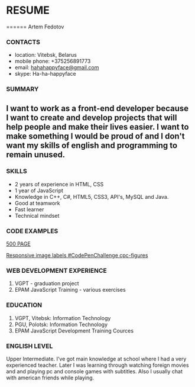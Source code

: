 # **RESUME**
======
Artem Fedotov

### CONTACTS 
* location: Vitebsk, Belarus
* mobile phone: +375256891773
* email: hahahappyface@gmail.com
* skype: Ha-ha-happyface

### SUMMARY

I want to work as a front-end developer because I want to create and develop projects that will help people and make their lives easier. I want to make something I would be proud of and I don't want my skills of english and programming to remain unused.
------

### SKILLS

+ 2 years of experience in HTML, CSS
+ 1 year of JavaScript
+ Knowledge in C++, C#, HTML5, CSS3, API's, MySQL and Java.
+ Good at teamwork
+ Fast learner
+ Technical mindset

### CODE EXAMPLES

[500 PAGE](https://codepen.io/fcasantos/pen/LJXeKP)

[Responsive image labels #CodePenChallenge cpc-figures](https://codepen.io/abcretrograde/pen/LrmybK)

### WEB DEVELOPMENT EXPERIENCE

1. VGPT - graduation project
2. EPAM JavaScript Training - various exercises

### EDUCATION

1. VGPT, Vitebsk: Information Technology
2. PGU, Polotsk: Information Technology
3. EPAM JavaScript Development Training Cources

### ENGLISH LEVEL
Upper Intermediate. I've got main knowledge at school where I had a very experienced teacher. Later I was learning through watching foreign movies and and playing pc and console games with subtitles. Also I usually chat with american friends while playing.
